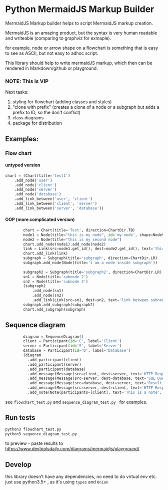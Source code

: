 # Python MermaidJS Markup Builder

MermaidJS Markup builder helps to script MermaidJS markup creation.

MermaidJS is an amazing product, but the syntax is very human readable and writeable (comparing to graphviz for exmaple).

for example, node or arrow shape on a flowchart is something that is easy to see as ASCII, but not easy to adhoc script.

This library should help to write mermaidJS markup, which then can be rendered in Markdown/github or playground.

### NOTE: This is VIP

Next tasks:
1. styling for flowchart (adding classes and styles)
2. "clone with prefix" (creates a clone of a node or a subgraph but adds a prefix to ID, so the don't conflict)
3. class diagrams
4. package for distribution



## Examples:

### Flow chart

#### untyped version
```python
chart = (Chart(title='test1')
    .add_node('user')
    .add_node('client')
    .add_node('server')
    .add_node('database')
    .add_link_between('user', 'client')
    .add_link_between('client', 'server')
    .add_link_between('server', 'database'))
```

#### OOP (more complicated version)
```python
        chart = Chart(title='Test', direction=ChartDir.TB)
        node1 = Node(title="this is my node", id='my-node', shape=NodeShape.HEXAGON)
        node2 = Node(title="this is my second node")
        chart.add_node(node1).add_node(node2)
        link = Link(src=node1.get_id(), dest=node2.get_id(), text='this is my link')
        chart.add_link(link)
        subgraph = Subgraph(title='subgraph', direction=ChartDir.LR)
        subgraph.add_node(Node(title='i am a node inside subgraph'))
        
        subgraph2 = Subgraph(title='subgraph2', direction=ChartDir.LR)
        sn1 = Node(title='subnode 2')
        sn2 = Node(title='subnode 3')
        (subgraph2
            .add_node(sn1)
            .add_node(sn2)
            .add_link(Link(src=sn1, dest=sn2, text='link between subnodes')))
        subgraph.add_subgraph(subgraph2)
        chart.add_subgraph(subgraph)
```


## Sequence diagram
```python
        diagram = SequenceDiagram()
        client = Participant(id='C', label='Client')
        server = Participant(id='S', label='Server')
        database = Participant(id='D', label='Database')
        (diagram
          .add_participant(client)
          .add_participant(server)
          .add_participant(database)
          .add_message(Message(src=client, dest=server, text='HTTP Request', activation_mode=ActivationMode.ACTIVATE))
          .add_message(Message(src=server, dest=database, text='SQL Query'))
          .add_message(Message(src=database, dest=server, text='Result', arrow=ArrowType.DOTTED_LINE_NO_ARROW))        
          .add_message(Message(src=server, dest=client, text='HTTP Response', activation_mode=ActivationMode.DEACTIVATE))
          .add_note(Note(participants=[client], text='This is a note', position=NotePosition.LEFT_OF)))
```



see `flowchart_test.py` and `sequence_diagram_test.py ` for examples.


## Run tests
```bash
python3 flowchart_test.py
python3 sequence_diagram_test.py 
```

to preview - paste results to 
https://www.devtoolsdaily.com/diagrams/mermaidjs/playground/


## Develop
this library doesn't have any dependencies, no need to do virtual env etc.
just use python3.5+ , as it's using `types` and `Union`



